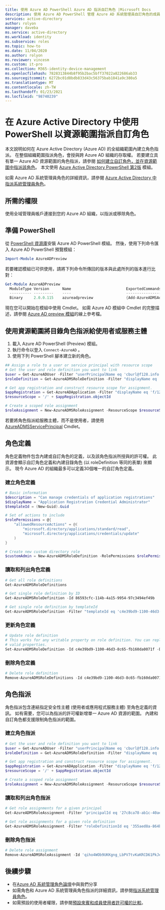 ```yaml
---
title: 使用 Azure AD PowerShell Azure AD 指派自訂角色 |Microsoft Docs
description: 使用 Azure AD PowerShell 管理 Azure AD 系統管理員自訂角色的成員。
services: active-directory
author: rolyon
manager: daveba
ms.service: active-directory
ms.workload: identity
ms.subservice: roles
ms.topic: how-to
ms.date: 11/04/2020
ms.author: rolyon
ms.reviewer: vincesm
ms.custom: it-pro
ms.collection: M365-identity-device-management
ms.openlocfilehash: 7828313844b8f95b2bac5bff37022a822686ab33
ms.sourcegitcommit: 6272bc01d8bdb833d43c56375bab1841a9c380a5
ms.translationtype: MT
ms.contentlocale: zh-TW
ms.lasthandoff: 01/23/2021
ms.locfileid: "98740239"
---
```

# <a name="assign-custom-roles-with-resource-scope-using-powershell-in-azure-active-directory"></a>在 Azure Active Directory 中使用 PowerShell 以資源範圍指派自訂角色

本文說明如何在 Azure Active Directory (Azure AD) 的全組織範圍內建立角色指派。 在整個組織範圍指派角色，會授與跨 Azure AD 組織的存取權。 若要建立具有單一 Azure AD 資源範圍的角色指派，請參閱 [如何建立自訂角色，並在資源範圍中指派該角色](custom-create.md)。 本文使用 [Azure Active Directory PowerShell 第2版](/powershell/module/azuread/#directory_roles) 模組。

如需 Azure AD 系統管理員角色的詳細資訊，請參閱 [Azure Active Directory 中指派系統管理員角色](permissions-reference.md)。

## <a name="required-permissions"></a>所需的權限

使用全域管理員帳戶連接到您的 Azure AD 組織，以指派或移除角色。

## <a name="prepare-powershell"></a>準備 PowerShell

從 [PowerShell 資源庫](https://www.powershellgallery.com/packages/AzureADPreview)安裝 Azure AD PowerShell 模組。 然後，使用下列命令匯入 Azure AD PowerShell 預覽模組：

``` PowerShell
Import-Module AzureADPreview
```

若要確認模組已可供使用，請將下列命令所傳回的版本與此處所列的版本進行比對：

``` PowerShell
Get-Module AzureADPreview
  ModuleType Version      Name                         ExportedCommands
  ---------- ---------    ----                         ----------------
  Binary     2.0.0.115    azureadpreview               {Add-AzureADMSAdministrati...}
```

現在您可以開始在模組中使用 Cmdlet。 如需 Azure AD 模組中 Cmdlet 的完整描述，請參閱 [Azure AD preview 模組](https://www.powershellgallery.com/packages/AzureADPreview)的線上參考檔。

## <a name="assign-a-directory-role-to-a-user-or-service-principal-with-resource-scope"></a>使用資源範圍將目錄角色指派給使用者或服務主體

1. 載入 Azure AD PowerShell (Preview) 模組。
1. 執行命令以登入 `Connect-AzureAD` 。
1. 使用下列 PowerShell 腳本建立新的角色。

``` PowerShell
## Assign a role to a user or service principal with resource scope
# Get the user and role definition you want to link
$user = Get-AzureADUser -Filter "userPrincipalName eq 'cburl@f128.info'"
$roleDefinition = Get-AzureADMSRoleDefinition -Filter "displayName eq 'Application Support Administrator'"

# Get app registration and construct resource scope for assignment.
$appRegistration = Get-AzureADApplication -Filter "displayName eq 'f/128 Filter Photos'"
$resourceScope = '/' + $appRegistration.objectId

# Create a scoped role assignment
$roleAssignment = New-AzureADMSRoleAssignment -ResourceScope $resourceScope -RoleDefinitionId $roleDefinition.Id -PrincipalId $user.objectId
```

若要將角色指派給服務主體，而不是使用者，請使用 [AzureADMSServicePrincipal](/powershell/module/azuread/get-azureadserviceprincipal) Cmdlet。

## <a name="role-definitions"></a>角色定義

角色定義物件包含內建或自訂角色的定義，以及該角色指派所授與的許可權。 此資源會顯示自訂角色定義和內建目錄角色 (以 roleDefinition 等同的表單) 來顯示。 現今 Azure AD 的組織最多可以定義30個唯一的自訂角色定義。

### <a name="create-a-role-definition"></a>建立角色定義

``` PowerShell
# Basic information
$description = "Can manage credentials of application registrations"
$displayName = "Application Registration Credential Administrator"
$templateId = (New-Guid).Guid

# Set of actions to include
$rolePermissions = @{
    "allowedResourceActions" = @(
        "microsoft.directory/applications/standard/read",
        "microsoft.directory/applications/credentials/update"
    )
}

# Create new custom directory role
$customAdmin = New-AzureADMSRoleDefinition -RolePermissions $rolePermissions -DisplayName $displayName -Description $description -TemplateId $templateId -IsEnabled $true
```

### <a name="read-and-list-role-definitions"></a>讀取和列出角色定義

``` PowerShell
# Get all role definitions
Get-AzureADMSRoleDefinitions

# Get single role definition by ID
Get-AzureADMSRoleDefinition -Id 86593cfc-114b-4a15-9954-97c3494ef49b

# Get single role definition by templateId
Get-AzureADMSRoleDefinition -Filter "templateId eq 'c4e39bd9-1100-46d3-8c65-fb160da0071f'"
```

### <a name="update-a-role-definition"></a>更新角色定義

``` PowerShell
# Update role definition
# This works for any writable property on role definition. You can replace display name with other
# valid properties.
Set-AzureADMSRoleDefinition -Id c4e39bd9-1100-46d3-8c65-fb160da0071f -DisplayName "Updated DisplayName"
```

### <a name="delete-a-role-definition"></a>刪除角色定義

``` PowerShell
# Delete role definition
Remove-AzureADMSRoleDefinitions -Id c4e39bd9-1100-46d3-8c65-fb160da0071f
```

## <a name="role-assignments"></a>角色指派

角色指派包含連結指定安全性主體 (使用者或應用程式服務主體) 至角色定義的資訊。 如有需要，您可以為指派的許可權新增單一 Azure AD 資源的範圍。  內建和自訂角色都支援限制角色指派的範圍。

### <a name="create-a-role-assignment"></a>建立角色指派

``` PowerShell
# Get the user and role definition you want to link
$user = Get-AzureADUser -Filter "userPrincipalName eq 'cburl@f128.info'"
$roleDefinition = Get-AzureADMSRoleDefinition -Filter "displayName eq 'Application Support Administrator'"

# Get app registration and construct resource scope for assignment.
$appRegistration = Get-AzureADApplication -Filter "displayName eq 'f/128 Filter Photos'"
$resourceScope = '/' + $appRegistration.objectId

# Create a scoped role assignment
$roleAssignment = New-AzureADMSRoleAssignment -ResourceScope $resourceScope -RoleDefinitionId $roleDefinition.Id -PrincipalId $user.objectId
```

### <a name="read-and-list-role-assignments"></a>讀取和列出角色指派

``` PowerShell
# Get role assignments for a given principal
Get-AzureADMSRoleAssignment -Filter "principalId eq '27c8ca78-ab1c-40ae-bd1b-eaeebd6f68ac'"

# Get role assignments for a given role definition 
Get-AzureADMSRoleAssignment -Filter "roleDefinitionId eq '355aed8a-864b-4e2b-b225-ea95482e7570'"
```

### <a name="delete-a-role-assignment"></a>刪除角色指派

``` PowerShell
# Delete role assignment
Remove-AzureADMSRoleAssignment -Id 'qiho4WOb9UKKgng_LbPV7tvKaKRCD61PkJeKMh7Y458-1'
```

## <a name="next-steps"></a>後續步驟

- 在[Azure AD 系統管理角色論壇](https://feedback.azure.com/forums/169401-azure-active-directory?category_id=166032)中與我們分享
- 如需角色和 Azure AD 系統管理員角色指派的詳細資訊，請參閱[指派系統管理員角色](permissions-reference.md)。
- 如需預設的使用者權限，請參閱[預設來賓和成員使用者許可權的比較](../fundamentals/users-default-permissions.md)。
